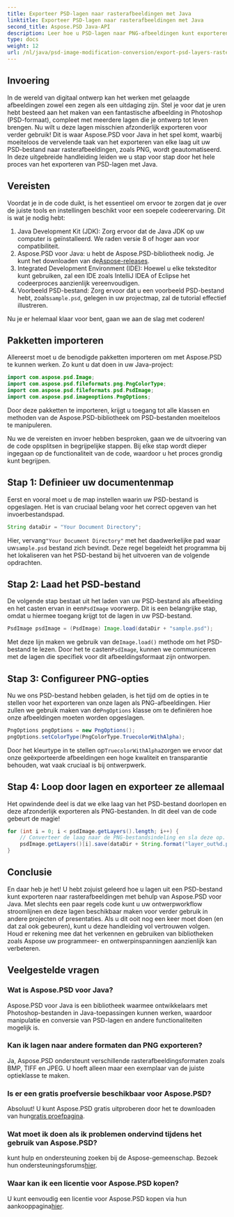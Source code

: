 ```yaml
---
title: Exporteer PSD-lagen naar rasterafbeeldingen met Java
linktitle: Exporteer PSD-lagen naar rasterafbeeldingen met Java
second_title: Aspose.PSD Java-API
description: Leer hoe u PSD-lagen naar PNG-afbeeldingen kunt exporteren met Aspose.PSD voor Java. Ontgrendel naadloze bestandsmanipulatie met onze gedetailleerde stapsgewijze zelfstudie.
type: docs
weight: 12
url: /nl/java/psd-image-modification-conversion/export-psd-layers-raster-images/
---
```

## Invoering

In de wereld van digitaal ontwerp kan het werken met gelaagde afbeeldingen zowel een zegen als een uitdaging zijn. Stel je voor dat je uren hebt besteed aan het maken van een fantastische afbeelding in Photoshop (PSD-formaat), compleet met meerdere lagen die je ontwerp tot leven brengen. Nu wilt u deze lagen misschien afzonderlijk exporteren voor verder gebruik! Dit is waar Aspose.PSD voor Java in het spel komt, waarbij moeiteloos de vervelende taak van het exporteren van elke laag uit uw PSD-bestand naar rasterafbeeldingen, zoals PNG, wordt geautomatiseerd. In deze uitgebreide handleiding leiden we u stap voor stap door het hele proces van het exporteren van PSD-lagen met Java.

## Vereisten

Voordat je in de code duikt, is het essentieel om ervoor te zorgen dat je over de juiste tools en instellingen beschikt voor een soepele codeerervaring. Dit is wat je nodig hebt:

1. Java Development Kit (JDK): Zorg ervoor dat de Java JDK op uw computer is geïnstalleerd. We raden versie 8 of hoger aan voor compatibiliteit.
2.  Aspose.PSD voor Java: u hebt de Aspose.PSD-bibliotheek nodig. Je kunt het downloaden van de[Aspose-releases](https://releases.aspose.com/psd/java/). 
3. Integrated Development Environment (IDE): Hoewel u elke teksteditor kunt gebruiken, zal een IDE zoals IntelliJ IDEA of Eclipse het codeerproces aanzienlijk vereenvoudigen.
4.  Voorbeeld PSD-bestand: Zorg ervoor dat u een voorbeeld PSD-bestand hebt, zoals`sample.psd`, gelegen in uw projectmap, zal de tutorial effectief illustreren.

Nu je er helemaal klaar voor bent, gaan we aan de slag met coderen!

## Pakketten importeren

Allereerst moet u de benodigde pakketten importeren om met Aspose.PSD te kunnen werken. Zo kunt u dat doen in uw Java-project:

```java
import com.aspose.psd.Image;
import com.aspose.psd.fileformats.png.PngColorType;
import com.aspose.psd.fileformats.psd.PsdImage;
import com.aspose.psd.imageoptions.PngOptions;
```

Door deze pakketten te importeren, krijgt u toegang tot alle klassen en methoden van de Aspose.PSD-bibliotheek om PSD-bestanden moeiteloos te manipuleren.

Nu we de vereisten en invoer hebben besproken, gaan we de uitvoering van de code opsplitsen in begrijpelijke stappen. Bij elke stap wordt dieper ingegaan op de functionaliteit van de code, waardoor u het proces grondig kunt begrijpen.

## Stap 1: Definieer uw documentenmap

Eerst en vooral moet u de map instellen waarin uw PSD-bestand is opgeslagen. Het is van cruciaal belang voor het correct opgeven van het invoerbestandspad.

```java
String dataDir = "Your Document Directory";
```

 Hier, vervang`"Your Document Directory"` met het daadwerkelijke pad waar uw`sample.psd` bestand zich bevindt. Deze regel begeleidt het programma bij het lokaliseren van het PSD-bestand bij het uitvoeren van de volgende opdrachten.

## Stap 2: Laad het PSD-bestand

 De volgende stap bestaat uit het laden van uw PSD-bestand als afbeelding en het casten ervan in een`PsdImage` voorwerp. Dit is een belangrijke stap, omdat u hiermee toegang krijgt tot de lagen in uw PSD-bestand.

```java
PsdImage psdImage = (PsdImage) Image.load(dataDir + "sample.psd");
```

 Met deze lijn maken we gebruik van de`Image.load()` methode om het PSD-bestand te lezen. Door het te casten`PsdImage`, kunnen we communiceren met de lagen die specifiek voor dit afbeeldingsformaat zijn ontworpen.

## Stap 3: Configureer PNG-opties

Nu we ons PSD-bestand hebben geladen, is het tijd om de opties in te stellen voor het exporteren van onze lagen als PNG-afbeeldingen. Hier zullen we gebruik maken van de`PngOptions` klasse om te definiëren hoe onze afbeeldingen moeten worden opgeslagen.

```java
PngOptions pngOptions = new PngOptions();
pngOptions.setColorType(PngColorType.TruecolorWithAlpha);
```

 Door het kleurtype in te stellen op`TruecolorWithAlpha`zorgen we ervoor dat onze geëxporteerde afbeeldingen een hoge kwaliteit en transparantie behouden, wat vaak cruciaal is bij ontwerpwerk.

## Stap 4: Loop door lagen en exporteer ze allemaal

Het opwindende deel is dat we elke laag van het PSD-bestand doorlopen en deze afzonderlijk exporteren als PNG-bestanden. In dit deel van de code gebeurt de magie!

```java
for (int i = 0; i < psdImage.getLayers().length; i++) {
    // Converteer de laag naar de PNG-bestandsindeling en sla deze op.
    psdImage.getLayers()[i].save(dataDir + String.format("layer_out%d.png", i + 1), pngOptions);
}
```

## Conclusie

En daar heb je het! U hebt zojuist geleerd hoe u lagen uit een PSD-bestand kunt exporteren naar rasterafbeeldingen met behulp van Aspose.PSD voor Java. Met slechts een paar regels code kunt u uw ontwerpworkflow stroomlijnen en deze lagen beschikbaar maken voor verder gebruik in andere projecten of presentaties. Als u dit ooit nog een keer moet doen (en dat zal ook gebeuren), kunt u deze handleiding vol vertrouwen volgen. Houd er rekening mee dat het verkennen en gebruiken van bibliotheken zoals Aspose uw programmeer- en ontwerpinspanningen aanzienlijk kan verbeteren.

## Veelgestelde vragen

### Wat is Aspose.PSD voor Java?
Aspose.PSD voor Java is een bibliotheek waarmee ontwikkelaars met Photoshop-bestanden in Java-toepassingen kunnen werken, waardoor manipulatie en conversie van PSD-lagen en andere functionaliteiten mogelijk is.

### Kan ik lagen naar andere formaten dan PNG exporteren?
Ja, Aspose.PSD ondersteunt verschillende rasterafbeeldingsformaten zoals BMP, TIFF en JPEG. U hoeft alleen maar een exemplaar van de juiste optieklasse te maken.

### Is er een gratis proefversie beschikbaar voor Aspose.PSD?
 Absoluut! U kunt Aspose.PSD gratis uitproberen door het te downloaden van hun[gratis proefpagina](https://releases.aspose.com/).

### Wat moet ik doen als ik problemen ondervind tijdens het gebruik van Aspose.PSD?
 kunt hulp en ondersteuning zoeken bij de Aspose-gemeenschap. Bezoek hun ondersteuningsforums[hier](https://forum.aspose.com/c/psd/34).

### Waar kan ik een licentie voor Aspose.PSD kopen?
 U kunt eenvoudig een licentie voor Aspose.PSD kopen via hun aankooppagina[hier](https://purchase.aspose.com/buy).